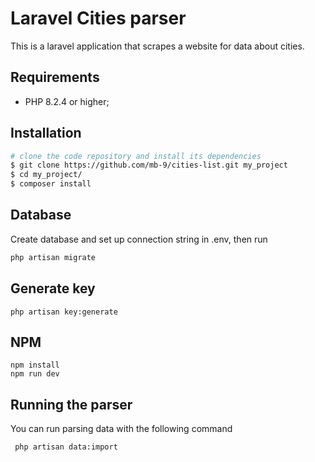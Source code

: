 Laravel Cities parser 
========================
This is a laravel application that scrapes a website for data about cities.

Requirements
------------

* PHP 8.2.4 or higher;

Installation
------------

```bash
# clone the code repository and install its dependencies
$ git clone https://github.com/mb-9/cities-list.git my_project
$ cd my_project/
$ composer install
```

Database
--------
Create database and set up connection string in .env, then run

```bash
php artisan migrate
```

Generate key
--------

```
php artisan key:generate
```

NPM
--------
```
npm install
npm run dev
```


Running the parser
--------

You can run parsing data with the following command 

```bash
 php artisan data:import
```
